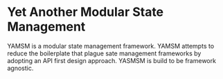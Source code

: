 # Yet Another Modular State Management
YAMSM is a modular state management framework. YAMSM attempts to reduce the boilerplate that plague sate management frameworks by adopting an API first design approach. YASMSM is build to be framework agnostic.